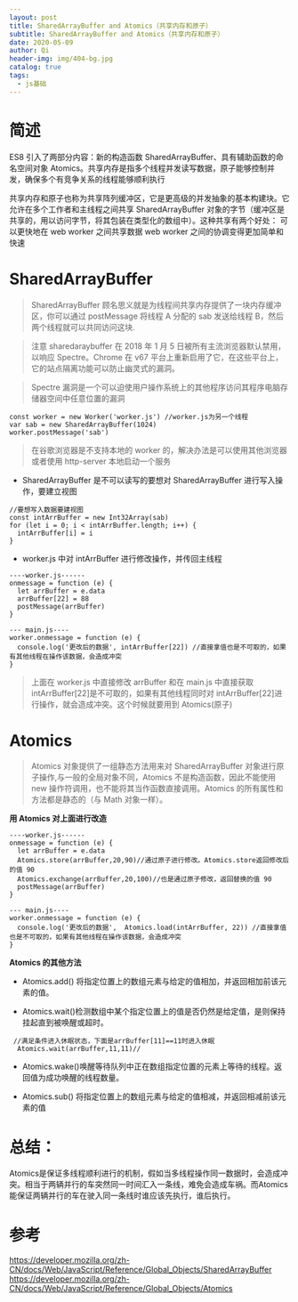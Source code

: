 ```yaml
---
layout: post
title: SharedArrayBuffer and Atomics（共享内存和原子）
subtitle: SharedArrayBuffer and Atomics（共享内存和原子）
date: 2020-05-09
author: Qi
header-img: img/404-bg.jpg
catalog: true
tags:
  - js基础
---
```


# 简述

ES8 引入了两部分内容：新的构造函数 SharedArrayBuffer、具有辅助函数的命名空间对象 Atomics。共享内存是指多个线程并发读写数据，原子能够控制并发，确保多个有竞争关系的线程能够顺利执行

共享内存和原子也称为共享阵列缓冲区，它是更高级的并发抽象的基本构建块。它允许在多个工作者和主线程之间共享 SharedArrayBuffer 对象的字节（缓冲区是共享的，用以访问字节，将其包装在类型化的数组中）。这种共享有两个好处：
可以更快地在 web worker 之间共享数据
web worker 之间的协调变得更加简单和快速

# SharedArrayBuffer

> SharedArrayBuffer 顾名思义就是为线程间共享内存提供了一块内存缓冲区，你可以通过 postMessage 将线程 A 分配的 sab 发送给线程 B，然后两个线程就可以共同访问这块.

> 注意 sharedaraybuffer 在 2018 年 1 月 5 日被所有主流浏览器默认禁用，以响应 Spectre。Chrome 在 v67 平台上重新启用了它，在这些平台上，它的站点隔离功能可以防止幽灵式的漏洞。

> Spectre 漏洞是一个可以迫使用户操作系统上的其他程序访问其程序电脑存储器空间中任意位置的漏洞

```
const worker = new Worker('worker.js') //worker.js为另一个线程
var sab = new SharedArrayBuffer(1024)
worker.postMessage('sab')
```

> 在谷歌浏览器是不支持本地的 worker 的，解决办法是可以使用其他浏览器或者使用 http-server 本地启动一个服务

- SharedArrayBuffer 是不可以读写的要想对 SharedArrayBuffer 进行写入操作，要建立视图

```
//要想写入数据要建视图
const intArrBuffer = new Int32Array(sab)
for (let i = 0; i < intArrBuffer.length; i++) {
  intArrBuffer[i] = i
}
```

- worker.js 中对 intArrBuffer 进行修改操作，并传回主线程

```
----worker.js------
onmessage = function (e) {
  let arrBuffer = e.data
  arrBuffer[22] = 88
  postMessage(arrBuffer)
}

--- main.js----
worker.onmessage = function (e) {
  console.log('更改后的数据', intArrBuffer[22]) //直接拿值也是不可取的，如果有其他线程在操作该数据，会造成冲突
}
```

> 上面在 worker.js 中直接修改 arrBuffer 和在 main.js 中直接获取 intArrBuffer[22]是不可取的，如果有其他线程同时对 intArrBuffer[22]进行操作，就会造成冲突。这个时候就要用到 Atomics(原子)

# Atomics

> Atomics 对象提供了一组静态方法用来对 SharedArrayBuffer 对象进行原子操作,与一般的全局对象不同，Atomics 不是构造函数，因此不能使用 new 操作符调用，也不能将其当作函数直接调用。Atomics 的所有属性和方法都是静态的（与 Math 对象一样）。

**用 Atomics 对上面进行改造**

```
----worker.js------
onmessage = function (e) {
  let arrBuffer = e.data
  Atomics.store(arrBuffer,20,90)//通过原子进行修改。Atomics.store返回修改后的值 90
  Atomics.exchange(arrBuffer,20,100)//也是通过原子修改，返回替换的值 90
  postMessage(arrBuffer)
}

--- main.js----
worker.onmessage = function (e) {
  console.log('更改后的数据',  Atomics.load(intArrBuffer, 22)) //直接拿值也是不可取的，如果有其他线程在操作该数据，会造成冲突
}
```

**Atomics 的其他方法**

- Atomics.add()
  将指定位置上的数组元素与给定的值相加，并返回相加前该元素的值。

- Atomics.wait()检测数组中某个指定位置上的值是否仍然是给定值，是则保持挂起直到被唤醒或超时。

```
 //满足条件进入休眠状态，下面是arrBuffer[11]==11时进入休眠
  Atomics.wait(arrBuffer,11,11)//
```

- Atomics.wake()唤醒等待队列中正在数组指定位置的元素上等待的线程。返回值为成功唤醒的线程数量。

- Atomics.sub()
  将指定位置上的数组元素与给定的值相减，并返回相减前该元素的值

# 总结：
Atomics是保证多线程顺利进行的机制，假如当多线程操作同一数据时，会造成冲突。相当于两辆并行的车突然同一时间汇入一条线，难免会造成车祸。而Atomics能保证两辆并行的车在驶入同一条线时谁应该先执行，谁后执行。

# 参考

https://developer.mozilla.org/zh-CN/docs/Web/JavaScript/Reference/Global_Objects/SharedArrayBuffer
https://developer.mozilla.org/zh-CN/docs/Web/JavaScript/Reference/Global_Objects/Atomics
